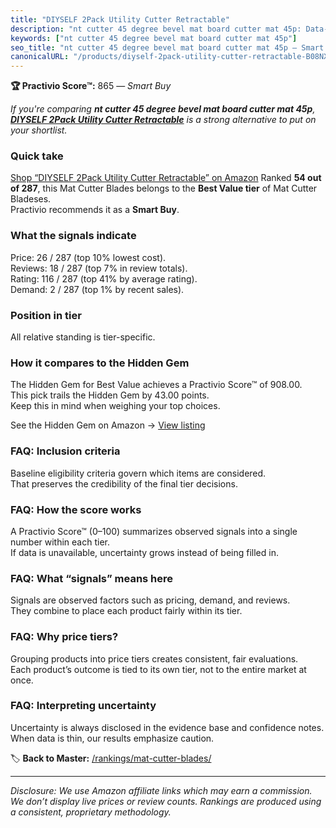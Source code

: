 ```yaml
---
title: "DIYSELF 2Pack Utility Cutter Retractable"
description: "nt cutter 45 degree bevel mat board cutter mat 45p: Data-driven within Best Value ranking using the Practivio Score™. Positioned by quality, value, demand, fin…"
keywords: ["nt cutter 45 degree bevel mat board cutter mat 45p"]
seo_title: "nt cutter 45 degree bevel mat board cutter mat 45p — Smart Buy Best Value (2025)"
canonicalURL: "/products/diyself-2pack-utility-cutter-retractable-B08NX1XYBN/"
---
```


**🏆 Practivio Score™:** 865 — _Smart Buy_


*If you're comparing **nt cutter 45 degree bevel mat board cutter mat 45p**, **[DIYSELF 2Pack Utility Cutter Retractable](https://www.amazon.com/dp/B08NX1XYBN?tag=practivio-20)** is a strong alternative to put on your shortlist.*
### Quick take
[Shop “DIYSELF 2Pack Utility Cutter Retractable” on Amazon](https://www.amazon.com/dp/B08NX1XYBN?tag=practivio-20)
Ranked **54 out of 287**, this Mat Cutter Blades belongs to the **Best Value tier** of Mat Cutter Bladeses.  
Practivio recommends it as a **Smart Buy**.

### What the signals indicate
Price: 26 / 287 (top 10% lowest cost).  
Reviews: 18 / 287 (top 7% in review totals).  
Rating: 116 / 287 (top 41% by average rating).  
Demand: 2 / 287 (top 1% by recent sales).

### Position in tier
All relative standing is tier-specific.

### How it compares to the Hidden Gem
The Hidden Gem for Best Value achieves a Practivio Score™ of 908.00.  
This pick trails the Hidden Gem by 43.00 points.  
Keep this in mind when weighing your top choices.  

See the Hidden Gem on Amazon → [View listing](https://www.amazon.com/dp/B015W3AKDQ?tag=practivio-20)

### FAQ: Inclusion criteria
Baseline eligibility criteria govern which items are considered.  
That preserves the credibility of the final tier decisions.

### FAQ: How the score works
A Practivio Score™ (0–100) summarizes observed signals into a single number within each tier.  
If data is unavailable, uncertainty grows instead of being filled in.

### FAQ: What “signals” means here
Signals are observed factors such as pricing, demand, and reviews.  
They combine to place each product fairly within its tier.

### FAQ: Why price tiers?
Grouping products into price tiers creates consistent, fair evaluations.  
Each product’s outcome is tied to its own tier, not to the entire market at once.

### FAQ: Interpreting uncertainty
Uncertainty is always disclosed in the evidence base and confidence notes.  
When data is thin, our results emphasize caution.


🏷️ **Back to Master:** [/rankings/mat-cutter-blades/](/rankings/mat-cutter-blades/)

---
_Disclosure: We use Amazon affiliate links which may earn a commission. We don’t display live prices or review counts. Rankings are produced using a consistent, proprietary methodology._

